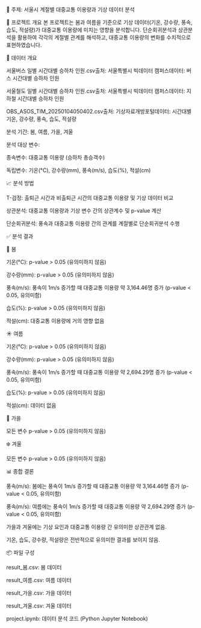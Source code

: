 📌 주제: 서울시 계절별 대중교통 이용량과 기상 데이터 분석

📑 프로젝트 개요
본 프로젝트는 봄과 여름을 기준으로 기상 데이터(기온, 강수량, 풍속, 습도, 적설량)가 대중교통 이용량에 미치는 영향을 분석합니다. 단순회귀분석과 상관분석을 활용하여 각각의 계절별 관계를 해석하고, 대중교통 이용량의 변화를 수치적으로 표현하였습니다.

🔎 데이터 개요

서울버스 일별 시간대별 승하차 인원.csv출처: 서울특별시 빅데이터 캠퍼스데이터: 버스 시간대별 승하차 인원

서울철도 일별 시간대별 승하차 인원.csv출처: 서울특별시 빅데이터 캠퍼스데이터: 지하철 시간대별 승하차 인원

OBS_ASOS_TIM_20250104050402.csv출처: 기상자료개방포털데이터: 시간대별 기온, 강수량, 풍속, 습도, 적설량

분석 기간: 봄, 여름, 가을, 겨울

분석 대상 변수:

종속변수: 대중교통 이용량 (승하차 총승객수)

독립변수: 기온(°C), 강수량(mm), 풍속(m/s), 습도(%), 적설(cm)

📈 분석 방법

T-검정: 출퇴근 시간과 비출퇴근 시간의 대중교통 이용량 및 기상 데이터 비교

상관분석: 대중교통 이용량과 기상 변수 간의 상관계수 및 p-value 계산

단순회귀분석: 풍속과 대중교통 이용량 간의 관계를 계절별로 단순회귀분석 수행

✅ 분석 결과

🌸 봄

기온(°C): p-value > 0.05 (유의미하지 않음)

강수량(mm): p-value > 0.05 (유의미하지 않음)

풍속(m/s): 풍속이 1m/s 증가할 때 대중교통 이용량 약 3,164.46명 증가 (p-value < 0.05, 유의미함)

습도(%): p-value > 0.05 (유의미하지 않음)

적설(cm): 대중교통 이용량에 거의 영향 없음

☀️ 여름

기온(°C): p-value > 0.05 (유의미하지 않음)

강수량(mm): p-value > 0.05 (유의미하지 않음)

풍속(m/s): 풍속이 1m/s 증가할 때 대중교통 이용량 약 2,694.29명 증가 (p-value < 0.05, 유의미함)

습도(%): p-value > 0.05 (유의미하지 않음)

적설(cm): 데이터 없음

🍂 가을

모든 변수 p-value > 0.05 (유의미하지 않음)

❄️ 겨울

모든 변수 p-value > 0.05 (유의미하지 않음)

📊 종합 결론

풍속(m/s): 봄에는 풍속이 1m/s 증가할 때 대중교통 이용량 약 3,164.46명 증가 (p-value < 0.05, 유의미함)

풍속(m/s): 여름에는 풍속이 1m/s 증가할 때 대중교통 이용량 약 2,694.29명 증가 (p-value < 0.05, 유의미함)

가을과 겨울에는 기상 요인과 대중교통 이용량 간 유의미한 상관관계 없음.

기온, 습도, 강수량, 적설량은 전반적으로 유의미한 결과를 보이지 않음.

📦 파일 구성

result_봄.csv: 봄 데이터

result_여름.csv: 여름 데이터

result_가을.csv: 가을 데이터

result_겨울.csv: 겨울 데이터

project.ipynb: 데이터 분석 코드 (Python Jupyter Notebook)
